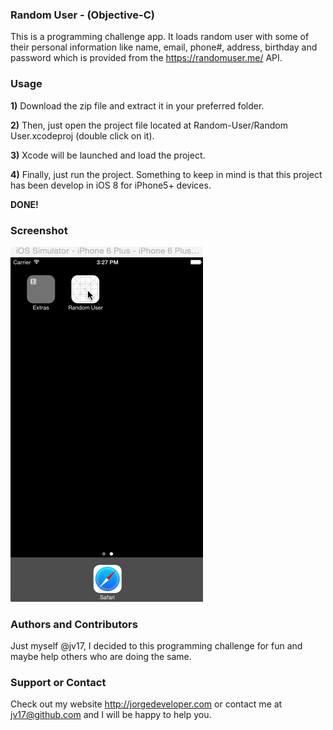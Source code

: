 ### Random User - (Objective-C)
This is a programming challenge app. It loads random user with some of their personal information like name, email, phone#, address, birthday and password which is provided from the https://randomuser.me/ API.

### Usage
**1)** Download the zip file and extract it in your preferred folder.

**2)** Then, just open the project file located at Random-User/Random User.xcodeproj (double click on it).

**3)** Xcode will be launched and load the project.

**4)** Finally, just run the project. Something to keep in mind is that this project has been develop in iOS 8 for iPhone5+ devices.

**DONE!**

### Screenshot
![preview](Previews/randomuser.gif)

### Authors and Contributors
Just myself @jv17, I decided to this programming challenge for fun and maybe help others who are doing the same.

### Support or Contact
Check out my website http://jorgedeveloper.com or contact me at jv17@github.com and I will be happy to help you.
